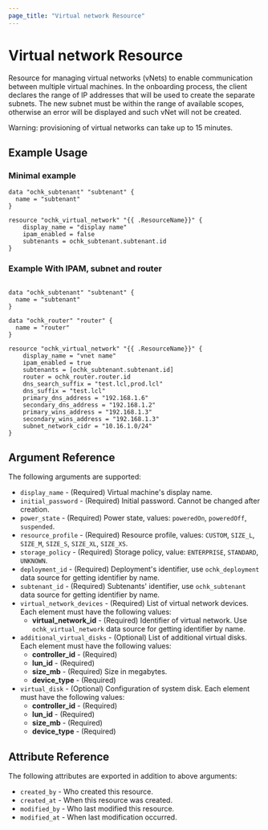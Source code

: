 ```yaml
---
page_title: "Virtual network Resource"
---
```


# Virtual network Resource

Resource for managing virtual networks (vNets) to enable communication between multiple virtual machines. In the onboarding process, the client declares the range of IP addresses that will be used to create the separate subnets. The new subnet must be within the range of available scopes, otherwise an error will be displayed and such vNet will not be created.

Warning: provisioning of virtual networks can take up to 15 minutes. 

## Example Usage

### Minimal example
```hcl
data "ochk_subtenant" "subtenant" {
  name = "subtenant"
}

resource "ochk_virtual_network" "{{ .ResourceName}}" {
	display_name = "display name"
	ipam_enabled = false
	subtenants = ochk_subtenant.subtenant.id
}
```

### Example With IPAM, subnet and router
```hcl

data "ochk_subtenant" "subtenant" {
  name = "subtenant"
}

data "ochk_router" "router" {
  name = "router"
}

resource "ochk_virtual_network" "{{ .ResourceName}}" {
	display_name = "vnet name"
	ipam_enabled = true
	subtenants = [ochk_subtenant.subtenant.id]
	router = ochk_router.router.id
	dns_search_suffix = "test.lcl,prod.lcl"
	dns_suffix = "test.lcl"
	primary_dns_address = "192.168.1.6"
	secondary_dns_address = "192.168.1.2"
	primary_wins_address = "192.168.1.3"
	secondary_wins_address = "192.168.1.3"
	subnet_network_cidr = "10.16.1.0/24"
}
```

## Argument Reference

The following arguments are supported:

* `display_name` - (Required) Virtual machine's display name.
* `initial_password` - (Required) Initial password. Cannot be changed after creation.
* `power_state` - (Required) Power state, values: `poweredOn`, `poweredOff`, `suspended`. 
* `resource_profile` - (Required) Resource profile, values: `CUSTOM`, `SIZE_L`, `SIZE_M`, `SIZE_S`, `SIZE_XL`, `SIZE_XS`.
* `storage_policy` - (Required) Storage policy, value: `ENTERPRISE`, `STANDARD`, `UNKNOWN`.
* `deployment_id` - (Required) Deployment's identifier, use `ochk_deployment` data source for getting identifier by name. 
* `subtenant_id` - (Required) Subtenants' identifier, use `ochk_subtenant` data source for getting identifier by name.
* `virtual_network_devices` - (Required) List of virtual network devices. Each element must have the following values:
    * **virtual_network_id** - (Required) Identifier of virtual network. Use `ochk_virtual_network` data source for getting identifier by name.
* `additional_virtual_disks` - (Optional) List of additional virtual disks. Each element must have the following values: 
    * **controller_id** - (Required) 
    * **lun_id** - (Required)
    * **size_mb** - (Required) Size in megabytes. 
    * **device_type** - (Required)
* `virtual_disk` - (Optional) Configuration of system disk. Each element must have the following values:
    * **controller_id** - (Required)
    * **lun_id** - (Required)
    * **size_mb** - (Required)
    * **device_type** - (Required)

## Attribute Reference

The following attributes are exported in addition to above arguments:
* `created_by` - Who created this resource.
* `created_at` - When this resource was created.
* `modified_by` - Who last modified this resource. 
* `modified_at` - When last modification occurred.  

